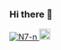 ### Hi there 👋
<a href="https://github.com/N7-n/N7-n/">
  <img src="https://komarev.com/ghpvc/?username=N7-n" alt="N7-n" />
</a>
  <a href="https://github.com/N7-n">
    <img height="20" src="https://img.shields.io/github/followers/N7-n?label=follow&logo=github&style=flat" />
  </a>
<!--
**N7-n/N7-n** is a ✨ _special_ ✨ repository because its `README.md` (this file) appears on your GitHub profile.

Here are some ideas to get you started:

- 🔭 I’m currently working on ...
- 🌱 I’m currently learning ...
- 👯 I’m looking to collaborate on ...
- 🤔 I’m looking for help with ...
- 💬 Ask me about ...
- 📫 How to reach me: ...
- 😄 Pronouns: ...
- ⚡ Fun fact: ...
-->
